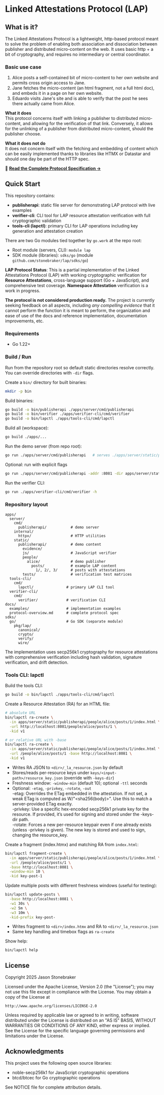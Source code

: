 # Linked Attestations Protocol (LAP)

## What is it?

The Linked Attestations Protocol is a lightweight, http-based protocol meant to solve the problem of enabling both association and dissociation between publisher and distributed micro-content on the web. It uses basic http + a bit of cryptography, and requires no intermediary or central coordinator.

### Basic use case

1. Alice posts a self-contained bit of micro-content to her own website and permits cross origin access to Jane.
2. Jane fetches the micro-content (an html fragment, not a full html doc), and embeds it in a page on her own website.
3. Eduardo visits Jane's site and is able to verify that the post he sees there actually came from Alice.

**What it does**  
This protocol concerns itself with linking a publisher to distributed micro-content, and allowing for the verification of that link. Conversely, it allows for the unlinking of a publisher from distributed micro-content, should the publisher choose.

**What it does not do**  
It does not concern itself with the fetching and embedding of content which can be easily implemented thanks to libraries like HTMX or Datastar and should one day be part of the HTTP spec.

📖 **[Read the Complete Protocol Specification →](docs/protocol-overview.md)**

## Quick Start

This repository contains:

-   **publisherapi**: static file server for demonstrating LAP protocol with live examples
-   **verifier-cli**: CLI tool for LAP resource attestation verification with full cryptographic validation
-   **tools-cli (lapctl)**: primary CLI for LAP operations including key generation and attestation creation

There are two Go modules tied together by `go.work` at the repo root:

-   Root module (servers, CLI): `module lap`
-   SDK module (libraries): `sdks/go` (module `github.com/stonebraker/lap/sdks/go`)

**LAP Protocol Status**: This is a partial implementation of the Linked Attestations Protocol (LAP) with working cryptographic verification for **Resource Attestations**, cross-language support (Go + JavaScript), and comprehensive test coverage. **Namespace Attestation** verification is a work in progress.

**The protocol is not considered production ready.** The project is currently seeking feedback on all aspects, including _any compelling evidence_ that it cannot perform the function it is meant to perform, the organization and ease of use of the docs and reference implementation, documentation improvements, etc.

### Requirements

-   Go 1.22+

### Build / Run

Run from the repository root so default static directories resolve correctly. You can override directories with `-dir` flags.

Create a `bin/` directory for built binaries:

```bash
mkdir -p bin
```

Build binaries:

```bash
go build -o bin/publisherapi ./apps/server/cmd/publisherapi
go build -o bin/verifier ./apps/verifier-cli/cmd/verifier
go build -o bin/lapctl ./apps/tools-cli/cmd/lapctl
```

Build all (workspace):

```bash
go build ./apps/...
```

Run the demo server (from repo root):

```bash
go run ./apps/server/cmd/publisherapi   # serves ./apps/server/static/publisherapi on :8081 by default
```

Optional: run with explicit flags

```bash
go run ./apps/server/cmd/publisherapi -addr :8081 -dir apps/server/static/publisherapi
```

Run the verifier CLI:

```bash
go run ./apps/verifier-cli/cmd/verifier -h
```

### Repository layout

```
apps/
  server/
    cmd/
      publisherapi/           # demo server
    internal/
      httpx/                  # HTTP utilities
    static/
      publisherapi/           # demo content
        evidence/
        js/                   # JavaScript verifier
        people/
          alice/              # demo publisher
            posts/            # example LAP content
              1/, 2/, 3/      # posts with attestations
        tests/                # verification test matrices
  tools-cli/
    cmd/
      lapctl/               # primary LAP CLI tool
  verifier-cli/
    cmd/
      verifier/             # verification CLI
docs/
  examples/                 # implementation examples
  protocol-overview.md      # complete protocol spec
sdks/
  go/                       # Go SDK (separate module)
    pkg/lap/
      canonical/
      crypto/
      verify/
      wire/
```

The implementation uses secp256k1 cryptography for resource attestations with comprehensive verification including hash validation, signature verification, and drift detection.

### Tools CLI: lapctl

Build the tools CLI:

```bash
go build -o bin/lapctl ./apps/tools-cli/cmd/lapctl
```

Create a Resource Attestation (RA) for an HTML file:

```bash
# absolute URL
bin/lapctl ra-create \
  -in apps/server/static/publisherapi/people/alice/posts/1/index.html \
  -url http://localhost:8081/people/alice/posts/1 \
  -kid v1

# or relative URL with -base
bin/lapctl ra-create \
  -in apps/server/static/publisherapi/people/alice/posts/1/index.html \
  -url /people/alice/posts/1 -base http://localhost:8081 \
  -kid v1
```

-   Writes RA JSON to `<dir>/_la_resource.json` by default
-   Stores/reads per-resource keys under `keys/<input-path>/resource_key.json` (override with `-keys-dir`)
-   Freshness window: `-window-min` (default 10); optional `-ttl` seconds
-   Optional: `-etag`, `-privkey`, `-rotate`, `-out`  
    -etag: Overrides the ETag embedded in the attestation. If not set, a weak ETag is computed as W/"<sha256(body)>". Use this to match a server-provided ETag exactly.  
    -privkey: Use a specific hex-encoded secp256k1 private key for the resource. If provided, it’s used for signing and stored under the -keys-dir path.  
    -rotate: Forces a new per-resource keypair even if one already exists (unless -privkey is given). The new key is stored and used to sign, changing the resource_key.

Create a fragment (index.htmx) and matching RA from `index.html`:

```bash
bin/lapctl fragment-create \
  -in apps/server/static/publisherapi/people/alice/posts/1/index.html \
  -url /people/alice/posts/1 \
  -base http://localhost:8081 \
  -window-min 10 \
  -kid key-post-1
```

Update multiple posts with different freshness windows (useful for testing):

```bash
bin/lapctl update-posts \
  -base http://localhost:8081 \
  -w1 30s \
  -w2 5m \
  -w3 10m \
  -kid-prefix key-post-
```

-   Writes fragment to `<dir>/index.htmx` and RA to `<dir>/_la_resource.json`
-   Same key handling and timebox flags as `ra-create`

Show help:

```bash
bin/lapctl help
```

## License

Copyright 2025 Jason Stonebraker

Licensed under the Apache License, Version 2.0 (the "License");
you may not use this file except in compliance with the License.
You may obtain a copy of the License at

    http://www.apache.org/licenses/LICENSE-2.0

Unless required by applicable law or agreed to in writing, software
distributed under the License is distributed on an "AS IS" BASIS,
WITHOUT WARRANTIES OR CONDITIONS OF ANY KIND, either express or implied.
See the License for the specific language governing permissions and
limitations under the License.

## Acknowledgments

This project uses the following open source libraries:

-   noble-secp256k1 for JavaScript cryptographic operations
-   btcd/btcec for Go cryptographic operations

See NOTICE file for complete attribution details.
